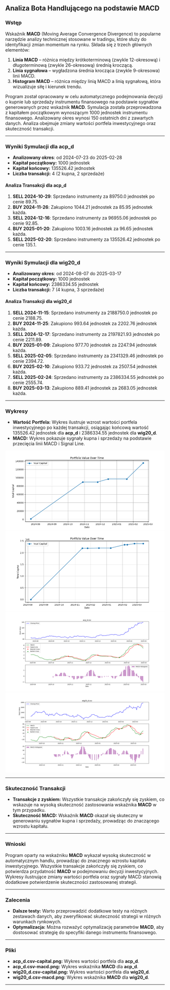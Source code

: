 ## Analiza Bota Handlującego na podstawie MACD

### Wstęp
Wskaźnik **MACD** (Moving Average Convergence Divergence) to popularne narzędzie analizy technicznej stosowane w tradingu, które służy do identyfikacji zmian momentum na rynku. Składa się z trzech głównych elementów:

1. **Linia MACD** – różnica między krótkoterminową (zwykle 12-okresową) i długoterminową (zwykle 26-okresową) średnią kroczącą.
2. **Linia sygnałowa** – wygładzona średnia krocząca (zwykle 9-okresowa) linii MACD.
3. **Histogram MACD** – różnica między linią MACD a linią sygnałową, która wizualizuje siłę i kierunek trendu.

Program został opracowany w celu automatycznego podejmowania decyzji o kupnie lub sprzedaży instrumentu finansowego na podstawie sygnałów generowanych przez wskaźnik **MACD**. Symulacja została przeprowadzona z kapitałem początkowym wynoszącym 1000 jednostek instrumentu finansowego. Analizowany okres wynosi 150 ostatnich dni z zawartych danych. Analiza obejmuje zmiany wartości portfela inwestycyjnego oraz skuteczność transakcji.

---

### Wyniki Symulacji dla acp_d
- **Analizowany okres**: od 2024-07-23 do 2025-02-28
- **Kapitał początkowy:** 1000 jednostek
- **Kapitał końcowy:** 135526.42 jednostek
- **Liczba transakcji:** 4 (2 kupna, 2 sprzedaże)

#### Analiza Transakcji dla acp_d
1. **SELL 2024-10-29**: Sprzedano instrumenty za 89750.0 jednostek po cenie 89.75.
2. **BUY 2024-11-26**: Zakupiono 1044.21 jednostek za 85.95 jednostek każda.
3. **SELL 2024-12-16**: Sprzedano instrumenty za 96955.06 jednostek po cenie 92.85.
4. **BUY 2025-01-20**: Zakupiono 1003.16 jednostek za 96.65 jednostek każda.
5. **SELL 2025-02-20**: Sprzedano instrumenty za 135526.42 jednostek po cenie 135.1.

---

### Wyniki Symulacji dla wig20_d
- **Analizowany okres**: od 2024-08-07 do 2025-03-17
- **Kapitał początkowy:** 1000 jednostek
- **Kapitał końcowy:** 2386334.55 jednostek
- **Liczba transakcji:** 7 (4 kupna, 3 sprzedaże)

#### Analiza Transakcji dla wig20_d
1. **SELL 2024-11-15**: Sprzedano instrumenty za 2188750.0 jednostek po cenie 2188.75.
2. **BUY 2024-11-25**: Zakupiono 993.64 jednostek za 2202.76 jednostek każda.
3. **SELL 2024-12-17**: Sprzedano instrumenty za 2197821.93 jednostek po cenie 2211.89.
4. **BUY 2025-01-09**: Zakupiono 977.70 jednostek za 2247.94 jednostek każda.
5. **SELL 2025-02-05**: Sprzedano instrumenty za 2341329.46 jednostek po cenie 2394.72.
6. **BUY 2025-02-10**: Zakupiono 933.72 jednostek za 2507.54 jednostek każda.
7. **SELL 2025-02-24**: Sprzedano instrumenty za 2386334.55 jednostek po cenie 2555.74.
8. **BUY 2025-03-13**: Zakupiono 889.41 jednostek za 2683.05 jednostek każda.

---

### Wykresy
- **Wartość Portfela:** Wykres ilustruje wzrost wartości portfela inwestycyjnego po każdej transakcji, osiągając końcową wartość 135526.42 jednostek dla **acp_d** i 2386334.55 jednostek dla **wig20_d**.
- **MACD:** Wykres pokazuje sygnały kupna i sprzedaży na podstawie przecięcia linii MACD i Signal Line.

![acp_d.csv-capital.png](acp_d.csv-capital.png)
![wig20_d.csv-capital.png](wig20_d.csv-capital.png)
![acp_d.csv-macd.png](acp_d.csv-macd.png)
![wig20_d.csv-macd.png](wig20_d.csv-macd.png)

---

### Skuteczność Transakcji
- **Transakcje z zyskiem:** Wszystkie transakcje zakończyły się zyskiem, co wskazuje na wysoką skuteczność zastosowania wskaźnika **MACD** w tym przypadku.
- **Skuteczność MACD:** Wskaźnik **MACD** okazał się skuteczny w generowaniu sygnałów kupna i sprzedaży, prowadząc do znaczącego wzrostu kapitału.

---

### Wnioski
Program oparty na wskaźniku **MACD** wykazał wysoką skuteczność w automatycznym handlu, prowadząc do znacznego wzrostu kapitału inwestycyjnego. Wszystkie transakcje zakończyły się zyskiem, co potwierdza przydatność **MACD** w podejmowaniu decyzji inwestycyjnych. Wykresy ilustrujące zmiany wartości portfela oraz sygnały MACD stanowią dodatkowe potwierdzenie skuteczności zastosowanej strategii.

---

### Zalecenia
- **Dalsze testy:** Warto przeprowadzić dodatkowe testy na różnych zestawach danych, aby zweryfikować skuteczność strategii w różnych warunkach rynkowych.
- **Optymalizacja:** Można rozważyć optymalizację parametrów **MACD**, aby dostosować strategię do specyfiki danego instrumentu finansowego.

---

### Pliki
- **acp_d.csv-capital.png:** Wykres wartości portfela dla **acp_d**.
- **acp_d.csv-macd.png:** Wykres wskaźnika **MACD** dla **acp_d**.
- **wig20_d.csv-capital.png:** Wykres wartości portfela dla **wig20_d**.
- **wig20_d.csv-macd.png:** Wykres wskaźnika **MACD** dla **wig20_d**.

---

